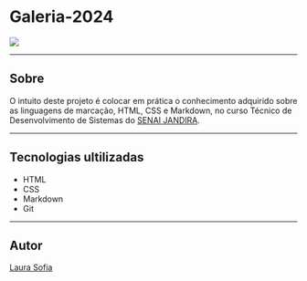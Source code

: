 # Galeria-2024

![](./screenshot/preview.png)

---
## Sobre
O intuito deste projeto é colocar em prática o conhecimento adquirido sobre as linguagens de marcação, HTML, CSS e Markdown, no curso Técnico de Desenvolvimento de Sistemas do [SENAI JANDIRA](https://sp.senai.br/unidade/jandira/).

---
## Tecnologias ultilizadas
- HTML
- CSS
- Markdown
- Git

---
## Autor
[Laura Sofia](https://www.linkedin.com/in/laura-sofia-0a5b06326/?trk=opento_sprofile_topcard)
